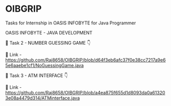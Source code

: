 # OIBGRIP
Tasks for Internship in OASIS INFOBYTE for Java Programmer

OASIS INFOBYTE - JAVA DEVELOPMENT

🚀  Task 2 - NUMBER GUESSING GAME 👇

🔗 Link - https://github.com/Raj8658/OIBGRIP/blob/d64f3eb6afc37f0e38cc7217a9e65e6aaebe1cf1/NoGuessingGame.java























🚀  Task 3 - ATM INTERFACE 👇

🔗 Link - https://github.com/Raj8658/OIBGRIP/blob/a4ea875f655d1d8093da0a613203e08a4479d314/ATMinterface.java
